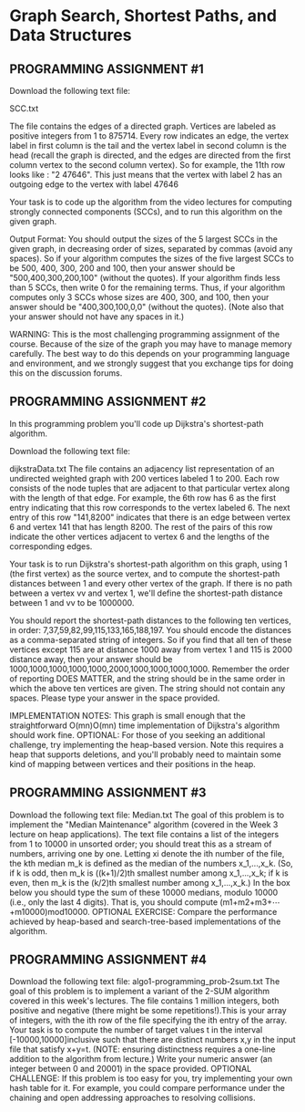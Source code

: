 
# Graph Search, Shortest Paths, and Data Structures

## PROGRAMMING ASSIGNMENT #1 

Download the following text file:

SCC.txt

The file contains the edges of a directed graph. Vertices are labeled as positive integers from 1 to 875714. Every row indicates an edge, the vertex label in first column is the tail and the vertex label in second column is the head (recall the graph is directed, and the edges are directed from the first column vertex to the second column vertex). So for example, the 11th row looks like : "2 47646". This just means that the vertex with label 2 has an outgoing edge to the vertex with label 47646

Your task is to code up the algorithm from the video lectures for computing strongly connected components (SCCs), and to run this algorithm on the given graph.

Output Format: You should output the sizes of the 5 largest SCCs in the given graph, in decreasing order of sizes, separated by commas (avoid any spaces). So if your algorithm computes the sizes of the five largest SCCs to be 500, 400, 300, 200 and 100, then your answer should be "500,400,300,200,100" (without the quotes). If your algorithm finds less than 5 SCCs, then write 0 for the remaining terms. Thus, if your algorithm computes only 3 SCCs whose sizes are 400, 300, and 100, then your answer should be "400,300,100,0,0" (without the quotes). (Note also that your answer should not have any spaces in it.)

WARNING: This is the most challenging programming assignment of the course. Because of the size of the graph you may have to manage memory carefully. The best way to do this depends on your programming language and environment, and we strongly suggest that you exchange tips for doing this on the discussion forums.

## PROGRAMMING ASSIGNMENT #2

In this programming problem you'll code up Dijkstra's shortest-path algorithm.

Download the following text file:

dijkstraData.txt
The file contains an adjacency list representation of an undirected weighted graph with 200 vertices labeled 1 to 200. Each row consists of the node tuples that are adjacent to that particular vertex along with the length of that edge. For example, the 6th row has 6 as the first entry indicating that this row corresponds to the vertex labeled 6. The next entry of this row "141,8200" indicates that there is an edge between vertex 6 and vertex 141 that has length 8200. The rest of the pairs of this row indicate the other vertices adjacent to vertex 6 and the lengths of the corresponding edges.

Your task is to run Dijkstra's shortest-path algorithm on this graph, using 1 (the first vertex) as the source vertex, and to compute the shortest-path distances between 1 and every other vertex of the graph. If there is no path between a vertex vv and vertex 1, we'll define the shortest-path distance between 1 and vv to be 1000000.

You should report the shortest-path distances to the following ten vertices, in order: 7,37,59,82,99,115,133,165,188,197. You should encode the distances as a comma-separated string of integers. So if you find that all ten of these vertices except 115 are at distance 1000 away from vertex 1 and 115 is 2000 distance away, then your answer should be 1000,1000,1000,1000,1000,2000,1000,1000,1000,1000. Remember the order of reporting DOES MATTER, and the string should be in the same order in which the above ten vertices are given. The string should not contain any spaces. Please type your answer in the space provided.

IMPLEMENTATION NOTES: This graph is small enough that the straightforward O(mn)O(mn) time implementation of Dijkstra's algorithm should work fine. OPTIONAL: For those of you seeking an additional challenge, try implementing the heap-based version. Note this requires a heap that supports deletions, and you'll probably need to maintain some kind of mapping between vertices and their positions in the heap.

## PROGRAMMING ASSIGNMENT #3 

Download the following text file:
Median.txt
The goal of this problem is to implement the "Median Maintenance" algorithm (covered in the Week 3 lecture on heap applications). The text file contains a list of the integers from 1 to 10000 in unsorted order; you should treat this as a stream of numbers, arriving one by one. Letting xi​ denote the ith number of the file, the kth median m_k​ is defined as the median of the numbers x_1,...,x_k. (So, if k is odd, then m_k​ is ((k+1)/2)th smallest number among x_1,...,x_k; if k is even, then m_k is the (k/2)th smallest number among x_1,...,x_k.)
In the box below you should type the sum of these 10000 medians, modulo 10000 (i.e., only the last 4 digits). That is, you should compute (m1+m2+m3+⋯+m10000)mod10000.
OPTIONAL EXERCISE: Compare the performance achieved by heap-based and search-tree-based implementations of the algorithm.


## PROGRAMMING ASSIGNMENT #4

Download the following text file:
algo1-programming_prob-2sum.txt
The goal of this problem is to implement a variant of the 2-SUM algorithm covered in this week's lectures.
The file contains 1 million integers, both positive and negative (there might be some repetitions!).This is your array of integers, with the ith row of the file specifying the ith entry of the array.
Your task is to compute the number of target values t in the interval [-10000,10000]inclusive such that there are distinct numbers x,y in the input file that satisfy x+y=t. (NOTE: ensuring distinctness requires a one-line addition to the algorithm from lecture.)
Write your numeric answer (an integer between 0 and 20001) in the space provided.
OPTIONAL CHALLENGE: If this problem is too easy for you, try implementing your own hash table for it. For example, you could compare performance under the chaining and open addressing approaches to resolving collisions.







